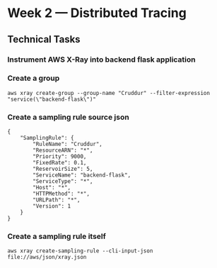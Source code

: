 # Week 2 — Distributed Tracing

## Technical Tasks

### Instrument AWS X-Ray into backend flask application

### Create a group
```
aws xray create-group --group-name "Cruddur" --filter-expression "service(\"backend-flask\")"
```

### Create a sampling rule source json
```
{
    "SamplingRule": {
        "RuleName": "Cruddur",
        "ResourceARN": "*",
        "Priority": 9000,
        "FixedRate": 0.1,
        "ReservoirSize": 5,
        "ServiceName": "backend-flask",
        "ServiceType": "*",
        "Host": "*",
        "HTTPMethod": "*",
        "URLPath": "*",
        "Version": 1
    }
}
```

### Create a sampling rule itself
```
aws xray create-sampling-rule --cli-input-json file://aws/json/xray.json
```
